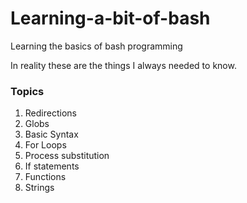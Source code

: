 # Learning-a-bit-of-bash

Learning the basics of bash programming

In reality these are the things I always needed to know.

### Topics

1. Redirections
2. Globs
3. Basic Syntax
4. For Loops
5. Process substitution
6. If statements
7. Functions
8. Strings

